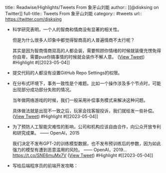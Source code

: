 title:: Readwise/Highlights/Tweets From 象牙山刘能
author:: [[@disksing on Twitter]]
full-title:: Tweets From 象牙山刘能
category:: #tweets
url:: https://twitter.com/disksing

- 科学研究表明，一个人的智商和情商没有显著的相关性。
  
  但是为什么很多人印象中都觉得智商高的人普遍情商不太行呢？
  
  其实是因为智商情商双高的人都会装，需要照顾你情绪的时候就装傻充愣免得你自卑，需要pua你搞事情的时候就会装作不解人意。 ([View Tweet](https://twitter.com/disksing/status/1638007604747329537)) #Highlight #[[2023-05-04]]
- 提交代码的人都没有设置GitHub Repo Settings的权限。
- 在分布式环境下，事务一致性是个难题。比如一个操作涉及多个节点时，可能出现部分成功部分失败的情况。
  
  当年做网络游戏的时候，我们一般采用补偿事务模式来解决这种问题。
  
  具体做法就是出现不一致之后，玩家会找客服投诉，我们就给发一些补偿。 ([View Tweet](https://twitter.com/disksing/status/1633671220200886273)) #Highlight #[[2023-05-04]]
- 为了预防人工智能灾难性的影响，公司和机构应该自由合作，向公众开放专利和研究成果。
  —— OpenAI，2015
  
  我们决定不发布GPT-2的训练模型数据，也不发布预训练后的参数，因为如此强力的模型有遭到恶意滥用的风险。
  —— OpenAI，2019… https://t.co/SNE6muMx7V ([View Tweet](https://twitter.com/disksing/status/1625339729330999297)) #Highlight #[[2023-05-04]]
- 写给后端程序员的前端开发攻略：